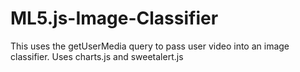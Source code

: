 # ML5.js-Image-Classifier
This uses the getUserMedia query to pass user video into an image classifier. Uses charts.js and sweetalert.js

